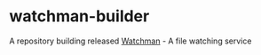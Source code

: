 # watchman-builder
A repository building released [Watchman](https://github.com/facebook/watchman) - A file watching service
